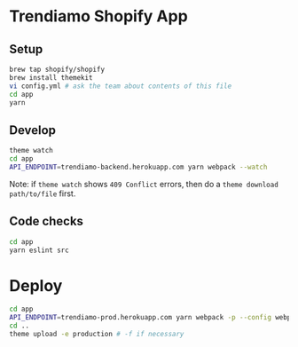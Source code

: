 # Trendiamo Shopify App

## Setup

```sh
brew tap shopify/shopify
brew install themekit
vi config.yml # ask the team about contents of this file
cd app
yarn
```

## Develop

```sh
theme watch
cd app
API_ENDPOINT=trendiamo-backend.herokuapp.com yarn webpack --watch
```

Note: if `theme watch` shows `409 Conflict` errors, then do a `theme download path/to/file` first.

## Code checks

```sh
cd app
yarn eslint src
```

# Deploy

```sh
cd app
API_ENDPOINT=trendiamo-prod.herokuapp.com yarn webpack -p --config webpack.prod.js
cd ..
theme upload -e production # -f if necessary
```
